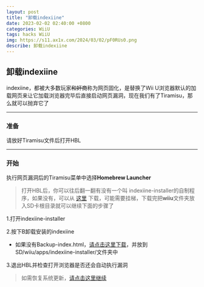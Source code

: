 ```yaml
---
layout: post
title: "卸载indexiine"
date: 2023-02-02 02:40:00 +0800
categories: WiiU
tags: hacks WiiU
img: https://s11.ax1x.com/2024/03/02/pF0RUs0.png
describe: 卸载indexiine
---
```


## 卸载indexiine

indexiine，都被大多数玩家~~和奸商~~称为网页固化，是替换了Wii U浏览器默认的加载网页来让它加载浏览器完毕后直接启动网页漏洞，现在我们有了Tiramisu，那么就可以抛弃它了

<hr />

### 准备

请放好Tiramisu文件后打开HBL

<hr />

### 开始

执行网页漏洞后的Tiramisu菜单中选择**Homebrew Launcher**

> 打开HBL后，你可以往后翻一翻有没有一个叫 indexiine-installer的自制程序，如果没有，可以从 [这里](https://github.com/GaryOderNichts/indexiine-installer/releases/download/v2/indexiine-installer.zip) 下载，可能需要挂梯，下载完把**wiiu**文件夹放入SD卡根目录就可以继续下面的步骤了

1.打开indexiine-installer

2.按下B卸载安装的indexiine

- 如果没有Backup-index.html，[请点击这里下载](#)，并放到SD/wiiu/apps/indexiine-installer/文件夹中

3.退出HBL并检查打开浏览器是否还会自动执行漏洞

> 如需恢复系统更新，[请点击这里继续](https://wiiu.1919810.com/wiiu/2023/02/01/uninstall-UDFiine.html)
